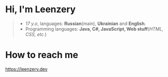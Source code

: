 # Hi, I'm Leenzery
> - *17 y.o*, languages: **Russian**(main), **Ukrainian** and **English**. 
> - Programming languages: **Java, C#, JavaScript, Web stuff**(*HTML, CSS, etc.*)
# How to reach me
https://leenzery.dev
